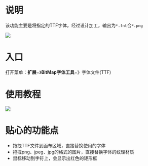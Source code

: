 # 说明
该功能主要是将指定的TTF字体，经过设计加工，输出为`*.fnt`合`*.png`

![](../../assets/bmfont/to-ttf.png)

# 入口
打开菜单：**扩展**=》**BitMap字体工具**=》字体文件(TTF)


# 使用教程

![](../../assets/bmfont/scene4.png)

# 贴心的功能点
- 拖拽TTF文件到画布区域，直接替换使用的字体
- 拖拽png、jpeg、jpg的格式的图片，直接替换字体的纹理材质
- 鼠标移动到字符上，会显示出红色的矩形框
